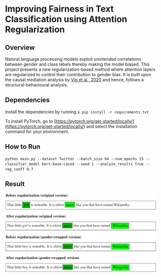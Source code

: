# Improving Fairness in Text Classification using Attention Regularization
## Overview
Natural language processing models exploit unintended correlations between gender and class labels thereby making the model biased. This project presents a new regularization-based method where attention layers are regularized to control their contribution to gender bias. It is built upon the causal mediation analysis by [Vig et al., 2020](https://arxiv.org/abs/2004.12265) and hence, follows a structural-behavioural analysis.
## Dependencies
Install the dependencies by running ``$ pip install -r requirements.txt``

To install PyTorch, go to [https://pytorch.org/get-started/locally/](https://pytorch.org/get-started/locally/) and select the installation command for your environment.
## How to Run
``python main.py --dataset Twitter --batch_size 64 --num_epochs 15 --classifier_model bert-base-cased --seed 1 --analyze_results True --reg_coeff 0.7``
## Result
<img src="https://github.com/prabodhw96/Fairness-Attention-Regularization/raw/master/keywords.png" width="500" />